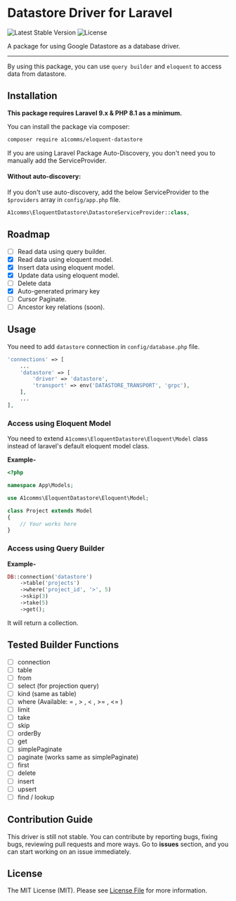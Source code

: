 # Datastore Driver for Laravel

![Latest Stable Version](https://poser.pugx.org/a1comms/eloquent-datastore/v)
![License](https://poser.pugx.org/a1comms/eloquent-datastore/license)

A package for using Google Datastore as a database driver.

---
By using this package, you can use `query builder` and `eloquent` to access data from datastore.

## Installation

**This package requires Laravel 9.x & PHP 8.1 as a minimum.**

You can install the package via composer:

```bash
composer require a1comms/eloquent-datastore
```

If you are using Laravel Package Auto-Discovery, you don't need you to manually add the ServiceProvider.

#### Without auto-discovery:

If you don't use auto-discovery, add the below ServiceProvider to the `$providers` array in `config/app.php` file.

```php
A1comms\EloquentDatastore\DatastoreServiceProvider::class,
```

## Roadmap
- [ ] Read data using query builder.
- [x] Read data using eloquent model.
- [x] Insert data using eloquent model.
- [x] Update data using eloquent model.
- [ ] Delete data
- [x] Auto-generated primary key
- [ ] Cursor Paginate.
- [ ] Ancestor key relations (soon).

## Usage

You need to add `datastore` connection in `config/database.php` file.

```php
'connections' => [
    ...
    'datastore' => [
        'driver' => 'datastore',
        'transport' => env('DATASTORE_TRANSPORT', 'grpc'),
    ],
    ...
],
```

### Access using Eloquent Model

You need to extend `A1comms\EloquentDatastore\Eloquent\Model` class instead of laravel's default eloquent model class.

**Example-**
```php
<?php

namespace App\Models;

use A1comms\EloquentDatastore\Eloquent\Model;

class Project extends Model
{
    // Your works here
}

```

### Access using Query Builder

**Example-**
```php
DB::connection('datastore')
    ->table('projects')
    ->where('project_id', '>', 5)
    ->skip(3)
    ->take(5)
    ->get();
```
It will return a collection.

## Tested Builder Functions
- [ ] connection
- [ ] table
- [ ] from
- [ ] select (for projection query)
- [ ] kind (same as table)
- [ ] where (Available:  = , > , < , >= , <= )
- [ ] limit
- [ ] take
- [ ] skip
- [ ] orderBy
- [ ] get
- [ ] simplePaginate
- [ ] paginate (works same as simplePaginate)
- [ ] first
- [ ] delete
- [ ] insert
- [ ] upsert
- [ ] find / lookup

## Contribution Guide

This driver is still not stable. You can contribute by reporting bugs, fixing bugs, reviewing pull requests and more ways.
Go to **issues** section, and you can start working on an issue immediately.

## License

The MIT License (MIT). Please see [License File](LICENSE) for more information.